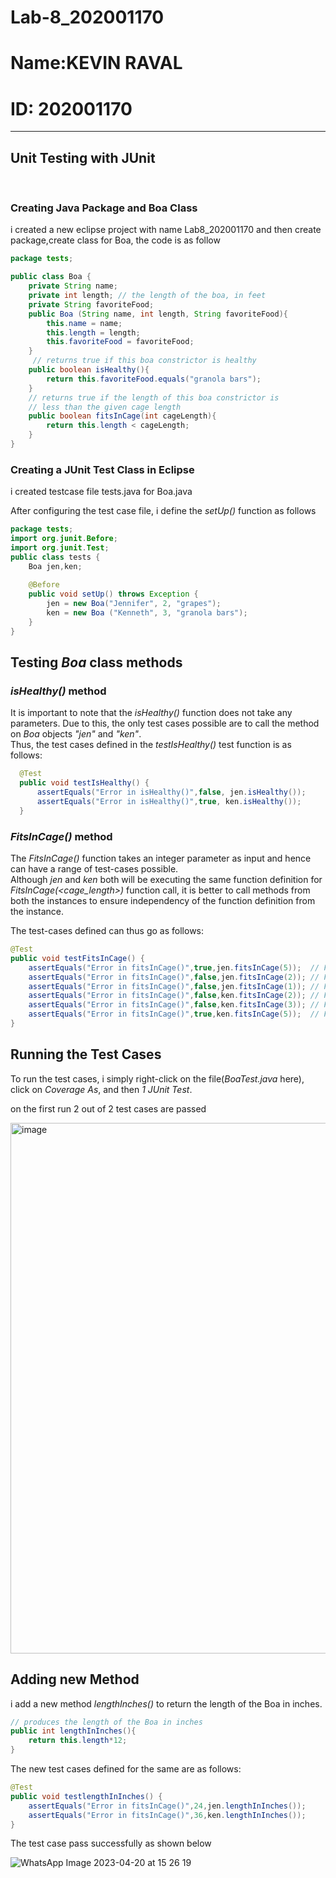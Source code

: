 # Lab-8_202001170

<h1>Name:KEVIN RAVAL</h1>
<h1>ID: 202001170</h1>
<hr>
<h2>Unit Testing with JUnit</h2>
<br>

<h3>Creating Java Package and Boa Class</h3>
<p> i created a new eclipse project with name Lab8_202001170 and then create package,create class for Boa, the code is as follow</p>

```java
package tests;

public class Boa {
	private String name; 
	private int length; // the length of the boa, in feet 
	private String favoriteFood; 
	public Boa (String name, int length, String favoriteFood){
		this.name = name; 
		this.length = length; 
		this.favoriteFood = favoriteFood; 
	} 
	 // returns true if this boa constrictor is healthy 
	public boolean isHealthy(){ 
		return this.favoriteFood.equals("granola bars");
	} 
	// returns true if the length of this boa constrictor is 
	// less than the given cage length 
	public boolean fitsInCage(int cageLength){
		return this.length < cageLength; 
	}
}
```
<h3>Creating a JUnit Test Class in Eclipse</h3>

i created testcase file tests.java for Boa.java

After configuring the test case file, i define the _setUp()_ function as follows

```java
package tests;
import org.junit.Before;
import org.junit.Test;
public class tests {
	Boa jen,ken;
	
	@Before
	public void setUp() throws Exception { 
		jen = new Boa("Jennifer", 2, "grapes");
		ken = new Boa ("Kenneth", 3, "granola bars");
	} 
}
```
## Testing _Boa_ class methods

### _isHealthy()_ method

It is important to note that the _isHealthy()_ function does not take any parameters. Due to this, the only test cases possible are to call the method on _Boa_ objects _"jen"_ and _"ken"_.  
Thus, the test cases defined in the _testIsHealthy()_ test function is as follows:

```java
  @Test
  public void testIsHealthy() {
      assertEquals("Error in isHealthy()",false, jen.isHealthy());
      assertEquals("Error in isHealthy()",true, ken.isHealthy());
  }
```
### _FitsInCage()_ method

The _FitsInCage()_ function takes an integer parameter as input and hence can have a range of test-cases possible.  
Although _jen_ and _ken_ both will be executing the same function definition for _FitsInCage(<cage_length>)_ function call, it is better to call methods from both the instances to ensure independency of the function definition from the instance.

The test-cases defined can thus go as follows:

```java
@Test
public void testFitsInCage() {
    assertEquals("Error in fitsInCage()",true,jen.fitsInCage(5));  // For length of cage greater than jen's boa
    assertEquals("Error in fitsInCage()",false,jen.fitsInCage(2)); // For length of cage equal to jen's boa
    assertEquals("Error in fitsInCage()",false,jen.fitsInCage(1)); // For length of cage less than jen's boa
    assertEquals("Error in fitsInCage()",false,ken.fitsInCage(2)); // For length of cage less than ken's boa
    assertEquals("Error in fitsInCage()",false,ken.fitsInCage(3)); // For length of cage equal to ken's boa
    assertEquals("Error in fitsInCage()",true,ken.fitsInCage(5));  // For length of cage greater than ken's boa
}
```
## Running the Test Cases



To run the test cases, i simply right-click on the file(_BoaTest.java_ here), click on _Coverage As_, and then _1 JUnit Test_.

on the first run 2 out of 2 test cases are passed

<img width="849" alt="image" src="https://user-images.githubusercontent.com/90209818/233391635-c7c02d32-71cb-4633-ab26-df2036c86c0e.png">

## Adding new Method

i add a new method _lengthInches()_ to return the length of the Boa in inches.

```java
// produces the length of the Boa in inches 
public int lengthInInches(){ 
    return this.length*12;
}
```

The new test cases defined for the same are as follows:

```java
@Test
public void testlengthInInches() {
    assertEquals("Error in fitsInCage()",24,jen.lengthInInches());
    assertEquals("Error in fitsInCage()",36,ken.lengthInInches());
}
```
The test case pass successfully as shown below

![WhatsApp Image 2023-04-20 at 15 26 19](https://user-images.githubusercontent.com/90209818/233388246-494ca457-a32b-4e7c-b66d-68cfb2398ea3.jpg)
